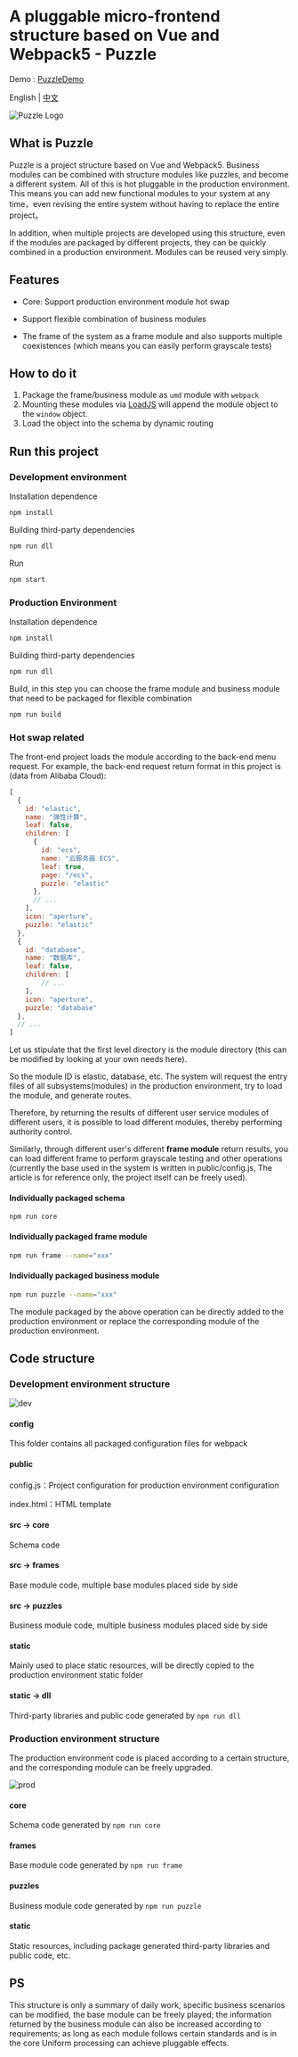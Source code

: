 # A pluggable micro-frontend structure based on Vue and Webpack5 - Puzzle

Demo : [PuzzleDemo](http://www.shuva.cn/demo/puzzle/#/home)

English | [中文](https://github.com/CyberFei/puzzle/blob/master/README_CN.md)

![Puzzle Logo](https://raw.githubusercontent.com/CyberFei/pic/master/logo_400x400.png)


## What is Puzzle

Puzzle is a project structure based on Vue and Webpack5. Business modules can be combined with structure modules like puzzles, and become a different system. All of this is hot pluggable in the production environment. This means you can add new functional modules to your system at any time，even revising the entire system without having to replace the entire project。

In addition, when multiple projects are developed using this structure, even if the modules are packaged by different projects, they can be quickly combined in a production environment. Modules can be reused very simply.



## Features

- Core: Support production environment module hot swap

- Support flexible combination of business modules

- The frame of the system as a frame module and also supports multiple coexistences (which means you can easily perform grayscale tests)

  

## How to do it

1. Package the frame/business module as `umd` module with `webpack`
2. Mounting these modules via [LoadJS](https://github.com/muicss/loadjs) will append the module object to the `window` object.
3. Load the object into the schema by dynamic routing



## Run this project

### Development environment

Installation dependence

```bash
npm install
```

Building third-party dependencies

```bash
npm run dll
```

Run

```bash
npm start
```



### Production Environment
Installation dependence

```bash
npm install
```

Building third-party dependencies

```bash
npm run dll
```

Build, in this step you can choose the frame module and business module that need to be packaged for flexible combination

```bash
npm run build
```



### Hot swap related

The front-end project loads the module according to the back-end menu request. For example, the back-end request return format in this project is (data from Alibaba Cloud):

```javascript
[
  {
    id: "elastic",
    name: "弹性计算",
    leaf: false,
    children: [
      {
        id: "ecs",
        name: "云服务器 ECS",
        leaf: true,
        page: "/ecs",
        puzzle: "elastic"
      },
      // ...
    ],
    icon: "aperture",
    puzzle: "elastic"
  },
  {
    id: "database",
    name: "数据库",
    leaf: false,
    children: [
    	// ...
    ],
    icon: "aperture",
    puzzle: "database"
  },
  // ...
]
```

Let us stipulate that the first level directory is the module directory (this can be modified by looking at your own needs here).

So the module ID is elastic, database, etc. The system will request the entry files of all subsystems(modules) in the production environment, try to load the module, and generate routes.

Therefore, by returning the results of different user service modules of different users, it is possible to load different modules, thereby performing authority control.

Similarly, through different user's different **frame module** return results, you can load different frame to perform grayscale testing and other operations (currently the base used in the system is written in public/config.js, The article is for reference only, the project itself can be freely used).



#### Individually packaged schema

```
npm run core
```

#### Individually packaged frame module

```bash
npm run frame --name="xxx"
```

#### Individually packaged business module

```bash
npm run puzzle --name="xxx"
```

The module packaged by the above operation can be directly added to the production environment or replace the corresponding module of the production environment.




## Code structure

### Development environment structure

![dev](https://github.com/CyberFei/pic/raw/master/puzzle/dev.png)

#### config

This folder contains all packaged configuration files for webpack

#### public

config.js：Project configuration for production environment configuration

index.html：HTML template

#### src -> core

Schema code

#### src -> frames

Base module code, multiple base modules placed side by side

#### src -> puzzles

Business module code, multiple business modules placed side by side

#### static

Mainly used to place static resources, will be directly copied to the production environment static folder

#### static -> dll

Third-party libraries and public code generated by `npm run dll`



### Production environment structure

The production environment code is placed according to a certain structure, and the corresponding module can be freely upgraded.

![prod](https://github.com/CyberFei/pic/raw/master/puzzle/prod.png)

#### core

Schema code generated by `npm run core`

#### frames

Base module code generated by `npm run frame`

#### puzzles

Business module code generated by `npm run puzzle`

#### static

Static resources, including package generated third-party libraries and public code, etc.



## PS

This structure is only a summary of daily work, specific business scenarios can be modified, the base module can be freely played; the information returned by the business module can also be increased according to requirements; as long as each module follows certain standards and is in the core Uniform processing can achieve pluggable effects.
